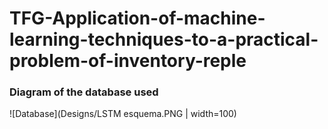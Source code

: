 # TFG-Application-of-machine-learning-techniques-to-a-practical-problem-of-inventory-reple
### Diagram of the database used
![Database](Designs/LSTM&#32;esquema.PNG | width=100)
